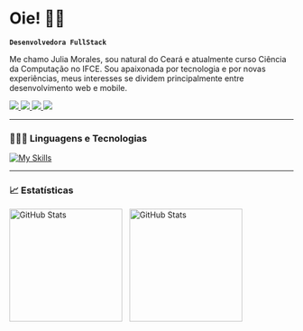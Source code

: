 # Oie! 👋🏻

**`Desenvolvedora FullStack`**

Me chamo Julia Morales, sou natural do Ceará e atualmente curso Ciência da Computação no IFCE. Sou apaixonada por tecnologia e por novas experiências, meus interesses se dividem principalmente entre desenvolvimento web e mobile.

<p align="left">
    <a href="https://github.com/juliamoraless?tab=repositories">
        <img 
            src="https://custom-icon-badges.demolab.com/badge/-My%20Repos-blue?style=for-the-badge&logoColor=white&logo=repo&color=yellow"
        />
    </a>
    <a href ="mailto:juiamorales.dev@gmail.com" target="_blank">
        <img 
            src="https://img.shields.io/badge/-Gmail-%23333?style=for-the-badge&logo=gmail&logoColor=white&color=red"
        />
    </a>
     <a href ="https://www.linkedin.com/in/julia-morales-06b566256/" target="_blank">
        <img 
            src="https://img.shields.io/badge/LinkedIn-0077B5?style=for-the-badge&logo=linkedin&logoColor=white"
        />
    </a>
    <a href ="https://www.linkedin.com/in/julia-morales-06b566256/" target="_blank">
        <img 
            src="https://custom-icon-badges.demolab.com/badge/Fortaleza-CE-pink?style=for-the-badge&logo=location&logoColor=white"
        />
    </a>
</p>

---

### 👩🏻‍💻 Linguagens e Tecnologias
[![My Skills](https://skillicons.dev/icons?i=cs,dotnet,php,laravel,swift,git,postgres,mongodb,postman,rabbitmq,docker)](https://skillicons.dev)

---

### 📈 Estatísticas

  <img 
    align="left" 
    alt="GitHub Stats" 
    height="200" 
    style="padding-right: 10px;" 
    src="https://github-readme-stats.vercel.app/api?username=juliamoraless&show_icons=true&theme=omni&include_all_commits=true&locale=pt-br" 
  />

  <img 
      align="left" 
      alt="GitHub Stats" 
      height="200"
      style="padding-right: 10px;" 
      src="https://github-readme-stats.vercel.app/api/top-langs/?username=juliamoraless&theme=omni&layout=compact&custom_title=Tecnologias" 
  />

